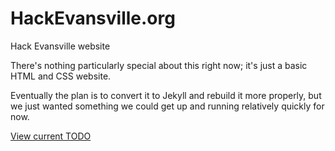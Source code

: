 # HackEvansville.org
Hack Evansville website

There's nothing particularly special about this right now; it's just a basic HTML and CSS website.

Eventually the plan is to convert it to Jekyll and rebuild it more properly, but we just wanted something we could get up and running relatively quickly for now.

[View current TODO](https://github.com/hackevansville/hackevansville.github.io/blob/master/TODO.md)
